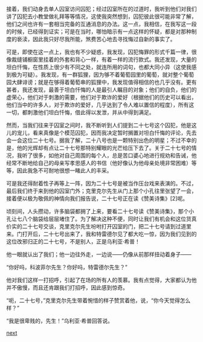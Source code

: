 
接着，我们动身去单人囚室访问囚犯；经过囚室所在的过道时，我听到他们对我们讲了囚犯去小教堂做礼拜等等情况，这使我突然想到，囚犯彼此很可能非常了解，他们之间也许有一套相当完备的互通消息的办法。这一点，我相信，在我写这一段的时候，已经得到证实；可是在当时，哪怕暗示有一点这样的怀疑，都是对那种制度的亵渎，因此我只好尽我所能，煞费苦心地去寻找悔过自新的事实了。

可是，即使在这一点上，我也有不少疑惑，我发现，囚犯悔罪的形式千篇一律，很像裁缝铺橱窗里挂着的外套和背心一样，有着一样的流行款式。我还发现，大量的坦白忏悔，在性质上很少有不同之处，就连所用的词句，也都大同小异（这使我感到极为可疑）。我发现，有一群狐狸，因为够不着葡萄园里的葡萄，就对整个葡萄园大肆诽谤；就是在够得着葡萄串的狐狸中，我发现值得相信的也几乎没有。更有甚者，我还发现，最善于坦白忏悔的人是最引人瞩目的对象；他们的自负，他们的虚荣心，他们对于刺激的需要，他们对于欺诈的爱好（根据他们的历史可以看出，他们当中的许多人，对于欺诈的爱好，几乎达到了令人难以置信的程度），所有这一切，都刺激他们坦白忏悔，借此得以发泄，并从中得到满足。

然而，当我们往来于囚室之间时，我不断听到人们提到二十七号这个囚犯，他是这儿的宠儿，看来真像是个模范囚犯，因而我决定暂时搁置对坦白忏悔的评论，先去会一会这位二十七号。据我了解，二十八号也是一颗特别出色的明星；不过不幸的是，他的光辉却有点让二十七号那特别耀眼的光芒给压下去了。关于二十七号的情况，我听了很多，如他对自己周围的每个人，总是苦口婆心地进行规劝和告诫，他经常不断地给自己的母亲写孝思感人的书信（他好像认为他母亲处境非常困难）等等，因此我急不可耐地很想一睹此人的丰采。

可是我还得耐着性子再等上一阵，因为二十七号是被当作压台戏来表演的。不过，最后我们终于来到他的囚室门外；克里克尔先生从门上那个小孔往里张望了一会，接着便以极为敬佩的神情向我们报告说，二十七号正在读《赞美诗集》[2]呢。

顷刻间，人头攒动，许多脑袋都拥了上来，要看二十七号读《赞美诗集》，那个小孔让七八个脑袋给层层堵住了。为了解决这种不便，同时让我们有机会和这位货真价实的二十七号交谈，克里克尔先生吩咐打开囚室的门，把二十七号请到过道里来。门打开后，二十七号出来了，我和特雷德尔见了都大吃一惊，因为我们见到的这位改邪归正的二十七号，不是别人，正是乌利亚·希普！

他一眼就认出了我们；他一边往外走，一边说——仍像从前那样扭动着身子——

“你好吗，科波菲尔先生？你好吗，特雷德尔先生？”

他对我们这样一打招呼，引起了在场的所有人的羡慕。我有点觉得，大家都认为他并不傲慢，而且还肯跟我们打招呼，因此感到惊奇。

“呃，二十七号，”克里克尔先生带着惋惜的样子赞赏着他，说，“你今天觉得怎么样？”

“我是很卑贱的，先生！”乌利亚·希普回答说。

[next](page753)